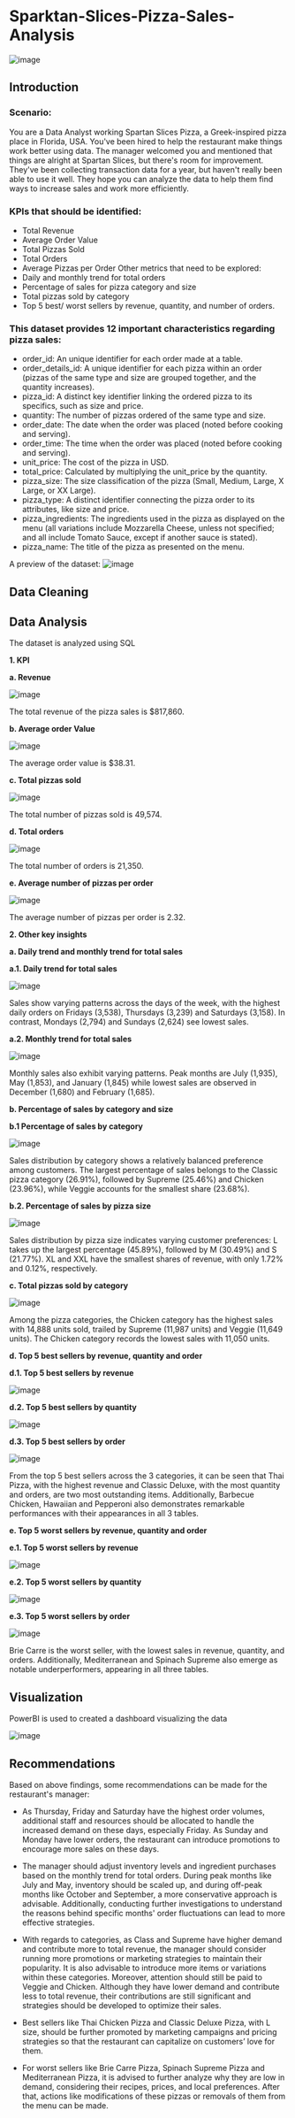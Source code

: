 # Sparktan-Slices-Pizza-Sales-Analysis
![image](https://github.com/TaCaoThuc/Sparktan-Slices-Pizza-Sales-Analysis/assets/142728022/9297def9-2e1d-4f3c-87a6-12ed98d4ad3a)

## Introduction
### Scenario: 
You are a Data Analyst working Spartan Slices Pizza, a Greek-inspired pizza place in Florida, USA. You've been hired to help the restaurant make things work better using data. The manager welcomed you and mentioned that things are alright at Spartan Slices, but there's room for improvement. They've been collecting transaction data for a year, but haven't really been able to use it well. They hope you can analyze the data to help them find ways to increase sales and work more efficiently.

### KPIs that should be identified:
-	Total Revenue
-	Average Order Value
-	Total Pizzas Sold
-	Total Orders
-	Average Pizzas per Order
Other metrics that need to be explored: 
-	Daily and monthly trend for total orders 
-	Percentage of sales for pizza category and size
-	Total pizzas sold by category
-	Top 5 best/ worst sellers by revenue, quantity, and number of orders.

### This dataset provides 12 important characteristics regarding pizza sales:
- order_id: An unique identifier for each order made at a table.
- order_details_id: A unique identifier for each pizza within an order (pizzas of the same type and size are grouped together, and the quantity increases).
- pizza_id: A distinct key identifier linking the ordered pizza to its specifics, such as size and price.
- quantity: The number of pizzas ordered of the same type and size.
- order_date: The date when the order was placed (noted before cooking and serving).
- order_time: The time when the order was placed (noted before cooking and serving).
- unit_price: The cost of the pizza in USD.
- total_price: Calculated by multiplying the unit_price by the quantity.
- pizza_size: The size classification of the pizza (Small, Medium, Large, X Large, or XX Large).
- pizza_type: A distinct identifier connecting the pizza order to its attributes, like size and price.
- pizza_ingredients: The ingredients used in the pizza as displayed on the menu (all variations include Mozzarella Cheese, unless not specified; and all include Tomato Sauce, except if another sauce is stated).
- pizza_name: The title of the pizza as presented on the menu.

A preview of the dataset:
![image](https://github.com/TaCaoThuc/Sparktan-Slices-Pizza-Sales-Analysis/assets/142728022/9a425001-fe46-4eb1-8bb1-c17d14ec3cf7)

## Data Cleaning

## Data Analysis
The dataset is analyzed using SQL

**1. KPI**

**a. Revenue**

![image](https://github.com/TaCaoThuc/Sparktan-Slices-Pizza-Sales-Analysis/assets/142728022/19cfc0e1-acad-456f-8753-431f852c287a)

The total revenue of the pizza sales is $817,860.

**b. Average order Value**

![image](https://github.com/TaCaoThuc/Sparktan-Slices-Pizza-Sales-Analysis/assets/142728022/54df4d05-7b60-4f75-a6ec-86626603b0db)

The average order value is $38.31.

**c. Total pizzas sold**

![image](https://github.com/TaCaoThuc/Sparktan-Slices-Pizza-Sales-Analysis/assets/142728022/283c1d6d-fc96-47de-9093-7bc72a7bb5de)

The total number of pizzas sold is 49,574.

**d. Total orders**

![image](https://github.com/TaCaoThuc/Sparktan-Slices-Pizza-Sales-Analysis/assets/142728022/ebbd1803-c0c0-478c-a89b-9eeafcf6d54b)

The total number of orders is 21,350.

**e. Average number of pizzas per order**

![image](https://github.com/TaCaoThuc/Sparktan-Slices-Pizza-Sales-Analysis/assets/142728022/55ee4003-f155-4432-b4f1-a70083b4fd1b)

The average number of pizzas per order is 2.32.

**2. Other key insights**

**a. Daily trend and monthly trend for total sales**

**a.1. Daily trend for total sales**

![image](https://github.com/TaCaoThuc/Sparktan-Slices-Pizza-Sales-Analysis/assets/142728022/15058e0b-fd82-43cc-a2a6-70bc28239df7)

Sales show varying patterns across the days of the week, with the highest daily orders on Fridays (3,538), Thursdays (3,239) and Saturdays (3,158). In contrast, Mondays (2,794) and Sundays (2,624) see lowest sales.

**a.2. Monthly trend for total sales**

![image](https://github.com/TaCaoThuc/Sparktan-Slices-Pizza-Sales-Analysis/assets/142728022/abb5be49-c1e8-453c-9787-145bb48d82f2)

Monthly sales also exhibit varying patterns. Peak months are July (1,935), May (1,853), and January (1,845) while lowest sales are observed in December (1,680) and February (1,685).

**b. Percentage of sales by category and size**

**b.1 Percentage of sales by category**

![image](https://github.com/TaCaoThuc/Sparktan-Slices-Pizza-Sales-Analysis/assets/142728022/fa8848c1-b78e-44f9-b5c0-f6332b81f51e)

Sales distribution by category shows a relatively balanced preference among customers. The largest percentage of sales belongs to the Classic pizza category (26.91%), followed by Supreme (25.46%) and Chicken (23.96%), while Veggie accounts for the smallest share (23.68%).

**b.2. Percentage of sales by pizza size**

![image](https://github.com/TaCaoThuc/Sparktan-Slices-Pizza-Sales-Analysis/assets/142728022/8b777d3e-4a33-4c0f-a20d-55da96c202b7)

Sales distribution by pizza size indicates varying customer preferences: L takes up the largest percentage (45.89%), followed by M (30.49%) and S (21.77%). XL and XXL have the smallest shares of revenue, with only 1.72% and 0.12%, respectively.

**c. Total pizzas sold by category**

![image](https://github.com/TaCaoThuc/Sparktan-Slices-Pizza-Sales-Analysis/assets/142728022/98d7a040-6c4e-4adc-ae1a-f38815ce3207)

Among the pizza categories, the Chicken category has the highest sales with 14,888 units sold, trailed by Supreme (11,987 units) and Veggie (11,649 units). The Chicken category records the lowest sales with 11,050 units.  

**d. Top 5 best sellers by revenue, quantity and order**

**d.1. Top 5 best sellers by revenue**

![image](https://github.com/TaCaoThuc/Sparktan-Slices-Pizza-Sales-Analysis/assets/142728022/2667a6ab-77e2-4526-8423-590314e36d81)

**d.2. Top 5 best sellers by quantity**

![image](https://github.com/TaCaoThuc/Sparktan-Slices-Pizza-Sales-Analysis/assets/142728022/6b0ab472-3915-4574-ae42-966c53c2e649)

**d.3. Top 5 best sellers by order**

![image](https://github.com/TaCaoThuc/Sparktan-Slices-Pizza-Sales-Analysis/assets/142728022/605acb5e-0461-4773-a63d-21abbe5355d4)

From the top 5 best sellers across the 3 categories, it can be seen that Thai Pizza, with the highest revenue and Classic Deluxe, with the most quantity and orders, are two most outstanding items. Additionally, Barbecue Chicken, Hawaiian and Pepperoni also demonstrates remarkable performances with their appearances in all 3 tables.

**e. Top 5 worst sellers by revenue, quantity and order**

**e.1. Top 5 worst sellers by revenue**

![image](https://github.com/TaCaoThuc/Sparktan-Slices-Pizza-Sales-Analysis/assets/142728022/6fcdcaf2-72e0-462c-8ef9-34af61b8b81a)

**e.2. Top 5 worst sellers by quantity**

![image](https://github.com/TaCaoThuc/Sparktan-Slices-Pizza-Sales-Analysis/assets/142728022/122f04ad-3793-4818-a5c8-a4460c6343d3)

**e.3. Top 5 worst sellers by order**

![image](https://github.com/TaCaoThuc/Sparktan-Slices-Pizza-Sales-Analysis/assets/142728022/5ee91672-f693-405f-b4f9-866f8758907e)

Brie Carre is the worst seller, with the lowest sales in revenue, quantity, and orders. Additionally, Mediterranean and Spinach Supreme also emerge as notable underperformers, appearing in all three tables.

## Visualization

PowerBI is used to created a dashboard visualizing the data

![image](https://github.com/TaCaoThuc/Sparktan-Slices-Pizza-Sales-Analysis/assets/142728022/75a92e97-ad9b-4b5d-9115-1aa3926cb7dc)

## Recommendations

Based on above findings, some recommendations can be made for the restaurant's manager:

-	As Thursday, Friday and Saturday have the highest order volumes, additional staff and resources should be allocated to handle the increased demand on these days, especially Friday. As Sunday and Monday have lower orders, the restaurant can introduce promotions to encourage more sales on these days.

-	The manager should adjust inventory levels and ingredient purchases based on the monthly trend for total orders. During peak months like July and May, inventory should be scaled up, and during off-peak months like October and September, a more conservative approach is advisable. Additionally, conducting further investigations to understand the reasons behind specific months' order fluctuations can lead to more effective strategies.

-	With regards to categories, as Class and Supreme have higher demand and contribute more to total revenue, the manager should consider running more promotions or marketing strategies to maintain their popularity. It is also advisable to introduce more items or variations within these categories. Moreover, attention should still be paid to Veggie and Chicken. Although they have lower demand and contribute less to total revenue, their contributions are still significant and strategies should be developed to optimize their sales.

-	Best sellers like Thai Chicken Pizza and Classic Deluxe Pizza, with L size, should be further promoted by marketing campaigns and pricing strategies so that the restaurant can capitalize on customers’ love for them.

-	For worst sellers like Brie Carre Pizza, Spinach Supreme Pizza and Mediterranean Pizza, it is advised to further analyze why they are low in demand, considering their recipes, prices, and local preferences. After that, actions like modifications of these pizzas or removals of them from the menu can be made.





















